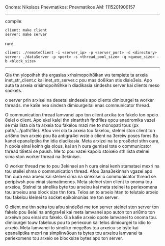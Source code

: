 Onoma: Nikolaos
Pnevmatikos: Pnevmatikos
AM: 1115201900157

-------------------------------------------------------------------------------------------------

compile:

    client: make client
    server: make server

run:

    client: ./remoteClient -i <server_ip> -p <server_port> -d <directory>
    server: ./dataServer -p <port> -s <thread_pool_size> -q <queue_size> -b <block_size>

-------------------------------------------------------------------------------------------------

Gia thn ylopoihsh ths ergasias xrhsimopoih8ikan ws templete ta arxeia inet_str_client.c kai 
inet_str_server.c pou mas do8ikan stis diale3eis. Apo auta ta arxeia xrisimopoih8hke h diadikasia sindeshs server kai clients meso sockets.

o server prin arxisei na dexetai sindeseis apo clients dimiourgei ta worker threads.
me ka8e nea sindesh dimiourgeitai enas communicator thread.

O communication thread lamvanei apo ton client arxika ton fakelo ton opoio 8elei o client.
Apo ekei kalei thn sinarthsh findfiles opou anadromika vazei se mia lista ola ta arxeia tou fakelou mazi me to monopati tous (px path/.../path/file). Afou vrei ola ta arxeia tou fakelou, stelnei ston client ton ari8mo twn arxeio pou 8a antigra4ei wste o client na 3ereiw poses fores 8a kanei epanaliptika thn idia diadikasia. Meta arxizei na ta pros8etei sthn oura, h opoia einai koinh gia olous, kai an h oura gemisei tote o communicator thread ti8etai se paush. Me to pou vazei kapoio stoixeio sth lista stelnei sima ston worker thread na 3ekinisei.

O worker thread me to pou 3ekinaei an h oura einai kenh stamataei mexri na tou steilei shma o communication thread. Afou 3ana3ekinhsh vgazei apo thn oura ena arxeio kai stelnei sima na sinexisei o communicator thread se periptwsh pou einai stamatimenos. Meta stelnei ston client to onoma tou arxeiou, Stelnei ta sinelika byte tou arxeiou kai meta stelnei ta periexomena tou arxeiou ana block size thn fora. Telos an to arxeio htan to telutaio arxeio tou fakelou kleinei to socket epikoinonias me ton server.

O client me thn seira tou afou sinde8ei me ton server stelnei ston server ton fakelo pou 8elei na antigra4ei kai meta lamvanei apo auton ton ari8mo ton arxeiwn pou einai sto fakelo. Gia ka8e arxeio opote lamvanei to onoma tou. dimiourgei touw fakelous pou to periexoun kai telos dimiourgei to idio to arxeio. Meta lamvanei to sinoliko mege8os tou arxeiou se byte kai epanaliptika mexri na simplirw8oun ta bytes tou arxeiou lamvanei ta periexomens tou arxeio se blocksize bytes apo ton server.



